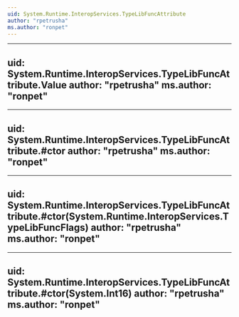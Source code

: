 ```yaml
---
uid: System.Runtime.InteropServices.TypeLibFuncAttribute
author: "rpetrusha"
ms.author: "ronpet"
---
```


---
uid: System.Runtime.InteropServices.TypeLibFuncAttribute.Value
author: "rpetrusha"
ms.author: "ronpet"
---

---
uid: System.Runtime.InteropServices.TypeLibFuncAttribute.#ctor
author: "rpetrusha"
ms.author: "ronpet"
---

---
uid: System.Runtime.InteropServices.TypeLibFuncAttribute.#ctor(System.Runtime.InteropServices.TypeLibFuncFlags)
author: "rpetrusha"
ms.author: "ronpet"
---

---
uid: System.Runtime.InteropServices.TypeLibFuncAttribute.#ctor(System.Int16)
author: "rpetrusha"
ms.author: "ronpet"
---
